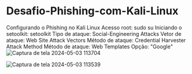 # Desafio-Phishing-com-Kali-Linux
Configurando o Phishing no Kali Linux
Acesso root: sudo su
Iniciando o setoolkit: setoolkit
Tipo de ataque: Social-Engineering Attacks
Vetor de ataque: Web Site Attack Vectors
Método de ataque: Credential Harvester Attack Method 
Método de ataque: Web Templates
Opção: "Google"
![Captura de tela 2024-05-03 113704](https://github.com/Matos97/Desafio-Phishing-com-Kali-Linux/assets/168843291/0823815c-5d84-4178-b6a7-26afd912ddf0)

![Captura de tela 2024-05-03 113539](https://github.com/Matos97/Desafio-Phishing-com-Kali-Linux/assets/168843291/d24a6446-9ae3-4af2-b2d1-1082fc05a0dd)
